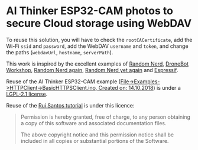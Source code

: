 # AI Thinker ESP32-CAM photos to secure Cloud storage using WebDAV

To reuse this solution, you will have to check the `rootCACertificate`, add the Wi-Fi `ssid` and `password`, add the WebDAV `username` and `token`, and change the paths (`webdavUrl`, `hostname`, `serverPath`).

This work is inspired by the excellent examples of [Random Nerd](https://randomnerdtutorials.com/program-upload-code-esp32-cam/), [DroneBot Workshop](https://www.youtube.com/watch?v=visj0KE5VtY), [Random Nerd again](https://randomnerdtutorials.com/get-change-esp32-esp8266-mac-address-arduino/), [Random Nerd yet again](https://randomnerdtutorials.com/esp32-cam-http-post-php-arduino/) and [Espressif](https://github.com/espressif/arduino-esp32/blob/master/libraries/HTTPClient/examples/BasicHttpsClient/BasicHttpsClient.ino).

Reuse of the AI Thinker ESP32-CAM example ([File->Examples->HTTPClient->BasicHTTPSClient.ino, Created on: 14.10.2018](https://github.com/espressif/arduino-esp32/blob/master/libraries/HTTPClient/examples/BasicHttpsClient/BasicHttpsClient.ino)) is under a [LGPL-2.1 license](https://github.com/espressif/arduino-esp32/blob/master/LICENSE.md).

Reuse of the [Rui Santos tutorial](https://RandomNerdTutorials.com/esp32-cam-http-post-php-arduino/) is under this licence:
> Permission is hereby granted, free of charge, to any person obtaining a copy
of this software and associated documentation files.
>
> The above copyright notice and this permission notice shall be included in all
copies or substantial portions of the Software.
